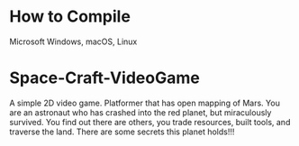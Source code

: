 # How to Compile
Microsoft Windows, 
macOS,
Linux

# Space-Craft-VideoGame
A simple 2D video game. Platformer that has open mapping of Mars. You are an astronaut who has crashed into the red planet, but miraculously survived. You find out there are others, you trade resources, built tools, and traverse the land. There are some secrets this planet holds!!!

